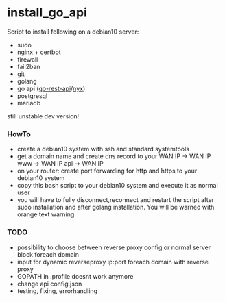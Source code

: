 # install_go_api
Script to install following on a debian10 server:
- sudo
- nginx + certbot
- firewall
- fail2ban
- git
- golang
- go api ([go-rest-api](https://github.com/gabrielix29/go-rest-api)/[nyx](https://github.com/authenter/nyx))
- postgresql
- mariadb

still unstable dev version!

### HowTo
- create a debian10 system with ssh and standard systemtools
- get a domain name and create dns record to your WAN IP
  <empty>  ->  WAN IP
  www      ->  WAN IP
  api      ->  WAN IP
- on your router: create port forwarding for http and https to your debian10 system 
- copy this bash script to your debian10 system and execute it as normal user
- you will have to fully disconnect,reconnect and restart the script after sudo installation and after golang installation. You will be warned with orange text warning


### TODO
- possibility to choose between reverse proxy config or normal server block foreach domain
- input for dynamic reverseproxy ip:port foreach domain with reverse proxy
- GOPATH in .profile doesnt work anymore
- change api config.json
- testing, fixing, errorhandling
